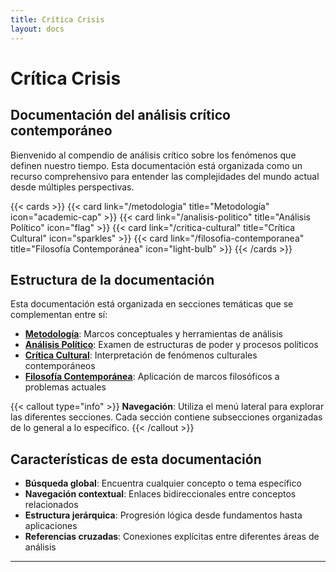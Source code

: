 ```yaml
---
title: Crítica Crisis
layout: docs
---
```


# Crítica Crisis
## Documentación del análisis crítico contemporáneo

Bienvenido al compendio de análisis crítico sobre los fenómenos que definen nuestro tiempo. Esta documentación está organizada como un recurso comprehensivo para entender las complejidades del mundo actual desde múltiples perspectivas.

{{< cards >}}
  {{< card link="/metodologia" title="Metodología" icon="academic-cap" >}}
  {{< card link="/analisis-politico" title="Análisis Político" icon="flag" >}}
  {{< card link="/critica-cultural" title="Crítica Cultural" icon="sparkles" >}}
  {{< card link="/filosofia-contemporanea" title="Filosofía Contemporánea" icon="light-bulb" >}}
{{< /cards >}}

## Estructura de la documentación

Esta documentación está organizada en secciones temáticas que se complementan entre sí:

- **[Metodología](/metodologia)**: Marcos conceptuales y herramientas de análisis
- **[Análisis Político](/analisis-politico)**: Examen de estructuras de poder y procesos políticos
- **[Crítica Cultural](/critica-cultural)**: Interpretación de fenómenos culturales contemporáneos  
- **[Filosofía Contemporánea](/filosofia-contemporanea)**: Aplicación de marcos filosóficos a problemas actuales

{{< callout type="info" >}}
**Navegación**: Utiliza el menú lateral para explorar las diferentes secciones. Cada sección contiene subsecciones organizadas de lo general a lo específico.
{{< /callout >}}

## Características de esta documentación

- **Búsqueda global**: Encuentra cualquier concepto o tema específico
- **Navegación contextual**: Enlaces bidireccionales entre conceptos relacionados
- **Estructura jerárquica**: Progresión lógica desde fundamentos hasta aplicaciones
- **Referencias cruzadas**: Conexiones explícitas entre diferentes áreas de análisis

---
